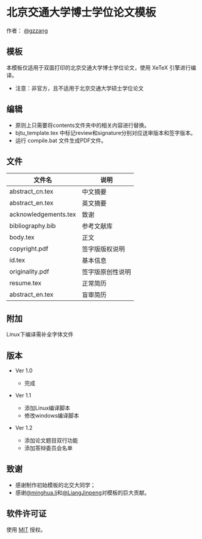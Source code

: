 # 北京交通大学博士学位论文模板

作者： [@gzzang](https://github.com/gzzang)

## 模板

本模板仅适用于双面打印的北京交通大学博士学位论文，使用 XeTeX 引擎进行编译。
* 注意：非官方，且不适用于北京交通大学硕士学位论文

## 编辑

* 原则上只需要将contents文件夹中的相关内容进行替换。
* bjtu_template.tex 中标记review和signature分别对应送审版本和签字版本。
* 运行 compile.bat 文件生成PDF文件。

## 文件

|文件名|说明|
|----|----|
|abstract_cn.tex|中文摘要|
|abstract_en.tex|英文摘要|
|acknowledgements.tex|致谢|
|bibliography.bib|参考文献库|
|body.tex|正文|
|copyright.pdf|签字版版权说明|
|id.tex|基本信息|
|originality.pdf|签字版原创性说明|
|resume.tex|正常简历|
|abstract_en.tex|盲审简历|

## 附加

Linux下编译需补全字体文件

## 版本

* Ver 1.0
  * 完成

* Ver 1.1
  * 添加Linux编译脚本
  * 修改windows编译脚本

* Ver 1.2
  * 添加论文题目双行功能
  * 添加答辩委员会名单

## 致谢

* 感谢制作初始模板的北交大同学；
* 感谢[@minghua.li](https://github.com/learup)和[@LiangJinpeng](https://github.com/LiangJinpeng)对模板的巨大贡献。

## 软件许可证

使用 [MIT](LICENSE) 授权。
